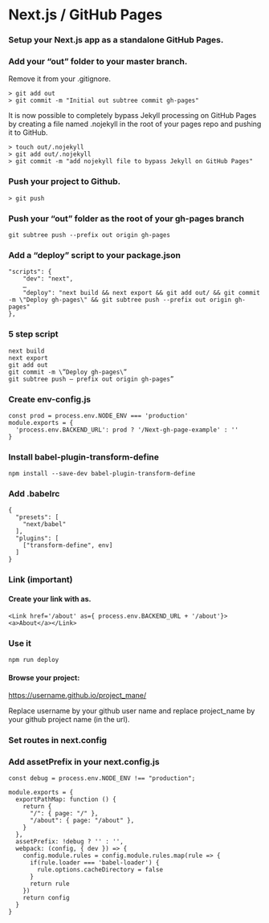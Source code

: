 # Next.js / GitHub Pages

### Setup your Next.js app as a standalone GitHub Pages.
### Add your “out” folder to your master branch.
Remove it from your .gitignore.
```
> git add out 
> git commit -m "Initial out subtree commit gh-pages"
```

It is now possible to completely bypass Jekyll processing on GitHub Pages by creating a file named .nojekyll in the root of your pages repo and pushing it to GitHub.
```
> touch out/.nojekyll
> git add out/.nojekyll
> git commit -m "add nojekyll file to bypass Jekyll on GitHub Pages"
```
### Push your project to Github.
```
> git push
```
### Push your “out” folder as the root of your gh-pages branch
```
git subtree push --prefix out origin gh-pages
```
### Add a “deploy” script to your package.json
```
"scripts": {
    "dev": "next",
    …
    "deploy": "next build && next export && git add out/ && git commit -m \"Deploy gh-pages\" && git subtree push --prefix out origin gh-pages"
},
```
### 5 step script
```
next build
next export
git add out
git commit -m \”Deploy gh-pages\”
git subtree push — prefix out origin gh-pages”
```

### Create env-config.js
```
const prod = process.env.NODE_ENV === 'production'
module.exports = {
  'process.env.BACKEND_URL': prod ? '/Next-gh-page-example' : ''
}
```
### Install babel-plugin-transform-define
```
npm install --save-dev babel-plugin-transform-define
```
### Add .babelrc
```
{
  "presets": [
    "next/babel"
  ],
  "plugins": [
    ["transform-define", env]
  ]
}
```
### Link (important)
#### Create your link with as.
```
<Link href='/about' as={ process.env.BACKEND_URL + '/about'}><a>About</a></Link>
```
### Use it
```
npm run deploy
```

#### Browse your project:

https://username.github.io/project_mane/

Replace username by your github user name and replace project_name by your github project name (in the url).

### Set routes in next.config
### Add assetPrefix in your next.config.js
```
const debug = process.env.NODE_ENV !== "production";

module.exports = {
  exportPathMap: function () {
    return {
      "/": { page: "/" },
      "/about": { page: "/about" },
    }
  },
  assetPrefix: !debug ? '' : '',
  webpack: (config, { dev }) => {
    config.module.rules = config.module.rules.map(rule => {
      if(rule.loader === 'babel-loader') {
        rule.options.cacheDirectory = false
      }
      return rule
    })
    return config
  }
}
```
